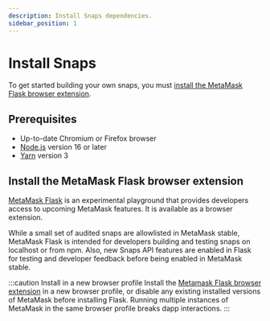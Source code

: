 ```yaml
---
description: Install Snaps dependencies.
sidebar_position: 1
---
```


# Install Snaps

To get started building your own snaps, you must [install the MetaMask Flask browser extension](#install-the-metamask-flask-browser-extension).

## Prerequisites

- Up-to-date Chromium or Firefox browser
- [Node.js](https://nodejs.org/) version 16 or later
- [Yarn](https://yarnpkg.com/) version 3

## Install the MetaMask Flask browser extension

[MetaMask Flask](https://metamask.io/flask/) is an experimental playground that provides developers 
access to upcoming MetaMask features. It is available as a browser extension.

While a small set of audited snaps are allowlisted in MetaMask stable, MetaMask Flask is intended for developers building and testing snaps on localhost or from npm. Also, new Snaps API features are enabled in Flask for testing and developer feedback before being enabled in MetaMask stable.

:::caution Install in a new browser profile
Install the [Metamask Flask browser extension](https://chrome.google.com/webstore/detail/metamask-flask-developmen/ljfoeinjpaedjfecbmggjgodbgkmjkjk) in a new browser profile, or disable any existing installed versions of MetaMask before installing
Flask. Running multiple instances of MetaMask in the same browser profile breaks dapp interactions.
:::
